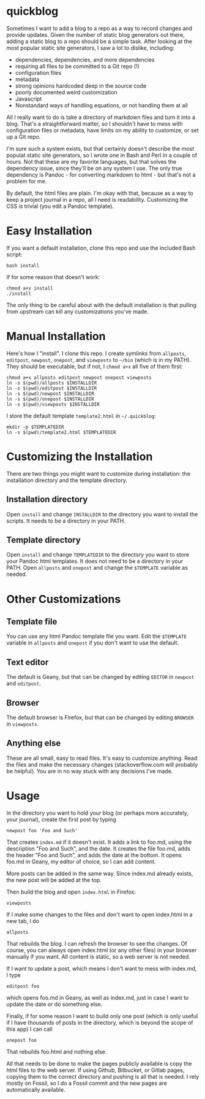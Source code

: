 # quickblog

Sometimes I want to add a blog to a repo as a way to record changes
and provide updates. Given the number of static blog generators out there,
adding a static blog to a repo should be a simple task. After looking
at the most popular static site generators, I saw a lot to dislike,
including:

- dependencies, dependencies, and more dependencies
- requiring all files to be committed to a Git repo (!)
- configuration files
- metadata
- strong opinions hardcoded deep in the source code
- poorly documented weird customization
- Javascript
- Nonstandard ways of handling equations, or not handling them at all

All I really want to do is take a directory of markdown files and turn 
it into a blog. That's a straightforward matter, so I shouldn't have to
mess with configuration files or metadata, have limits on my ability to
customize, or set up a Git repo.

I'm sure such a system exists, but that certainly doesn't describe the
most populat static site generators, so I wrote one in Bash and Perl in
a couple of hours. Not that these are my favorite languages, but that solves
the dependency issue, since they'll be on any system I use. The only true
dependency is Pandoc - for converting markdown to html - but that's not
a problem for me.

By default, the html files are plain. I'm okay with that, because as a
way to keep a project journal in a repo, all I need is readability. 
Customizing the CSS is trivial (you edit a Pandoc template).

# Easy Installation

If you want a default installation, clone this repo and use the included
Bash script:

```
bash install
```

If for some reason that doesn't work:

```
chmod a+x install
./install
```

The only thing to be careful about with the default installation is that
pulling from upstream can kill any customizations you've made.

# Manual Installation

Here's how I "install". I clone this repo. I create symlinks from
`allposts`, `editpost`, `newpost`, `onepost`, and `viewposts` to `~/bin`
(which is in my PATH). They should be executable, but if not, I `chmod a+x`
all five of them first:

```
chmod a+x allposts editpost newpost onepost viewposts
ln -s $(pwd)/allposts $INSTALLDIR
ln -s $(pwd)/editpost $INSTALLDIR
ln -s $(pwd)/newpost $INSTALLDIR
ln -s $(pwd)/onepost $INSTALLDIR
ln -s $(pwd)/viewposts $INSTALLDIR
```

I store the default template `template2.html` in `~/.quickblog`:

```
mkdir -p $TEMPLATEDIR
ln -s $(pwd)/template2.html $TEMPLATEDIR
```

# Customizing the Installation

There are two things you might want to customize during installation: 
the installation directory and the template directory.

## Installation directory

Open `install` and change `INSTALLDIR` to the directory you want to install
the scripts. It needs to be a directory in your PATH.

## Template directory

Open `install` and change `TEMPLATEDIR` to the directory you want to store
your Pandoc html templates. It does not need to be a directory in your
PATH. Open `allposts` and `onepost` and change the `$TEMPLATE` variable
as needed.

# Other Customizations

## Template file

You can use any html Pandoc template file you want. Edit the `$TEMPLATE`
variable in `allposts` and `onepost` if you don't want to use the default.

## Text editor

The default is Geany, but that can be changed by editing `EDITOR` in
`newpost` and `editpost`.

## Browser

The default browser is Firefox, but that can be changed by editing
`BROWSER` in `viewposts`.

## Anything else

These are all small, easy to read files. It's easy to customize anything.
Read the files and make the necessary changes (stackoverflow.com will
probably be helpful). You are in no way stuck with any decisions I've
made.

# Usage

In the directory you want to hold your blog (or perhaps more accurately, 
your journal), create the first post by typing

```
newpost foo 'Foo and Such'
```

That creates `index.md` if it doesn't exist. It adds a link to foo.md,
using the description "Foo and Such", and the date. It creates the
file foo.md, adds the header "Foo and Such", and adds the date at the
bottom. It opens foo.md in Geany, my editor of choice, so I can add 
content.

More posts can be added in the same way. Since index.md already exists,
the new post will be added at the top.

Then build the blog and open `index.html` in Firefox:

```
viewposts
```

If I make some changes to the files and don't want to open index.html in
a new tab, I do

```
allposts
```

That rebuilds the blog. I can refresh the browser to see the changes.
Of course, you can always open index.html (or any other files) in your 
browser manually if you want. All content is static, so a web server is
not needed.

If I want to update a post, which means I don't want to mess with index.md,
I type

```
editpost foo
```

which opens foo.md in Geany, as well as index.md, just in case I want to
update the date or do something else.

Finally, if for some reason I want to build only one post (which is only
useful if I have thousands of posts in the directory, which is beyond the
scope of this app) I can call

```
onepost foo
```

That rebuilds foo.html and nothing else.

All that needs to be done to make the pages publicly available is copy
the html files to the web server. If using Github, Bitbucket, or Gitlab
pages, copying them to the correct directory and pushing is all that is
needed. I rely mostly on Fossil, so I do a Fossil commit and the new 
pages are automatically available.

